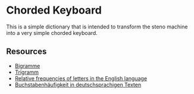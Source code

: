 # Chorded Keyboard
This is a simple dictionary that is intended to transform the steno machine into a very simple chorded keyboard.

## Resources
- [Bigramme](http://www.mathe.tu-freiberg.de/~hebisch/cafe/kryptographie/bigramme.html)
- [Trigramm](http://www.mathe.tu-freiberg.de/~hebisch/cafe/kryptographie/trigramme.html)
- [Relative frequencies of letters in the English language](https://en.wikipedia.org/wiki/Letter_frequency#Relative_frequencies_of_letters_in_the_English_language)
- [Buchstabenhäufigkeit in deutschsprachigen Texten](https://de.wikipedia.org/wiki/Buchstabenh%C3%A4ufigkeit#Buchstabenh.C3.A4ufigkeit_in_deutschsprachigen_Texten)
